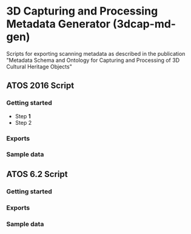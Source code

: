 # 3D Capturing and Processing Metadata Generator (3dcap-md-gen)
Scripts for exporting scanning metadata as described in the publication "Metadata Schema and Ontology for Capturing and Processing of 3D Cultural Heritage Objects"

## ATOS 2016 Script

### Getting started

* Step **1**
* Step 2

### Exports

### Sample data

## ATOS 6.2 Script

### Getting started

### Exports

### Sample data
